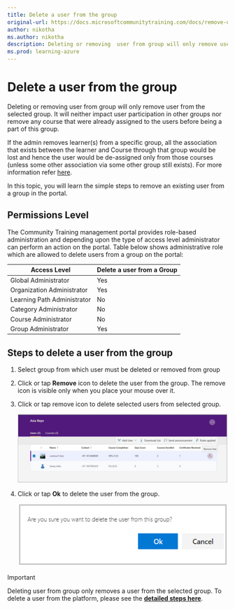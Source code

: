 ```yaml
---
title: Delete a user from the group
original-url: https://docs.microsoftcommunitytraining.com/docs/remove-user-from-group
author: nikotha
ms.author: nikotha
description: Deleting or removing  user from group will only remove user from the selected group.
ms.prod: learning-azure
---
```


# Delete a user from the group

Deleting or removing  user from group will only remove user from the selected group. It will neither impact user participation in other groups nor remove any course that were already assigned to the users before being a part of this group.

If the admin removes learner(s) from a specific group, all the association that exists between the learner and Course through that group would be lost and hence the user would be de-assigned only from those courses (unless some other association via some other group still exists). For more information refer [here](De-assigning-content-from-user.md).

In this topic, you will learn the simple steps to remove an existing user from a group in the portal.

## Permissions Level

The Community Training management portal provides role-based administration and depending upon the type of access level administrator can perform an action on the portal. Table below shows administrative role which are allowed to delete users from a group on the portal:

| Access Level    | Delete a user from a Group |
| --- | --- |
| Global Administrator | Yes |
| Organization Administrator | Yes |
| Learning Path Administrator | No |
| Category Administrator | No |
| Course Administrator | No |
| Group Administrator | Yes |

## Steps to delete a user from the group

1. Select group from which user must be deleted or removed from group

2. Click or tap **Remove** icon  to delete the user from the group. The remove icon is visible only when you place your mouse over it.

3. Click or tap remove icon to delete selected users from selected group.

    ![RemoveUserfromGrp\(1\)](../../media/RemoveUserfromGrp%281%29.jpg)

4. Click or tap **Ok** to delete the user from the group.

    ![Delete user from group](../../media/Delet%20user%20from%20group.png)

> [!IMPORTANT]
> Deleting user from group only removes a user from the selected group. To delete a user from the platform, please see the [**detailed steps here**](../manage-users/remove-user-from-the-portal.md).
